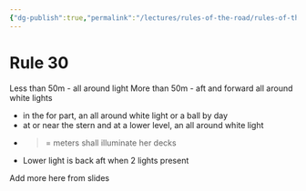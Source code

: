```yaml
---
{"dg-publish":true,"permalink":"/lectures/rules-of-the-road/rules-of-the-road-index/rule-30-anchored-vessels/"}
---
```


# Rule 30

Less than 50m - all around light
More than 50m - aft and forward all around white lights

- in the for part, an all around white light or a ball by day
- at or near the stern and at a lower level, an all around white light
- >= meters shall illuminate her decks
- Lower light is back aft when 2 lights present

Add more here from slides